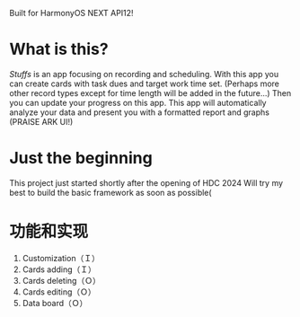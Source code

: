 Built for HarmonyOS NEXT API12!

# What is this?
*Stuffs* is an app focusing on recording and scheduling. With this app you can create cards with task dues and target work time set.
(Perhaps more other record types except for time length will be added in the future...)
Then you can update your progress on this app.
This app will automatically analyze your data and present you with a formatted report and graphs (PRAISE ARK UI!)

# Just the beginning
This project just started shortly after the opening of HDC 2024
Will try my best to build the basic framework as soon as possible(

# 功能和实现
1. Customization（Ｉ）
2. Cards adding（Ｉ）
3. Cards deleting（Ｏ）
4. Cards editing（Ｏ）
5. Data board（Ｏ）
